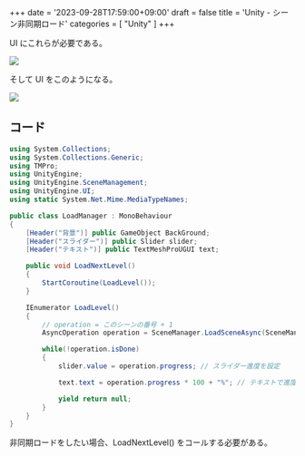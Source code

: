 +++
date = '2023-09-28T17:59:00+09:00'
draft = false
title = 'Unity - シーン非同期ロード'
categories = [ "Unity" ]
+++

UI にこれらが必要である。

![](https://image.icysamon.jp/Unity-Scene-Load-Object.webp)

そして UI をこのようになる。

![](https://image.icysamon.jp/Unity-Scene-Load.webp)

## コード
```csharp
using System.Collections;
using System.Collections.Generic;
using TMPro;
using UnityEngine;
using UnityEngine.SceneManagement;
using UnityEngine.UI;
using static System.Net.Mime.MediaTypeNames;

public class LoadManager : MonoBehaviour
{
    [Header("背景")] public GameObject BackGround;
    [Header("スライダー")] public Slider slider;
    [Header("テキスト")] public TextMeshProUGUI text;

    public void LoadNextLevel()
    {
        StartCoroutine(LoadLevel());
    }

    IEnumerator LoadLevel()
    {
        // operation = このシーンの番号 + 1
        AsyncOperation operation = SceneManager.LoadSceneAsync(SceneManager.GetActiveScene().buildIndex + 1);

        while(!operation.isDone)
        {
            slider.value = operation.progress; // スライダー進度を設定

            text.text = operation.progress * 100 + "%"; // テキストで進度を表示する

            yield return null;
        }
    }
}
```

非同期ロードをしたい場合、LoadNextLevel() をコールする必要がある。